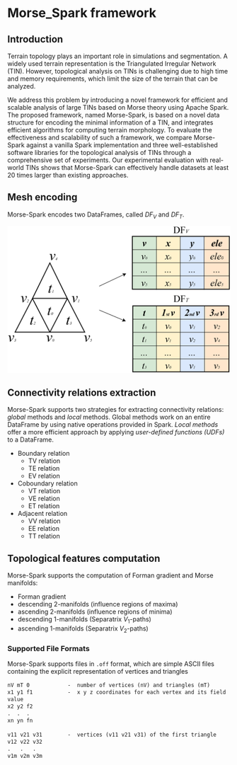 # Morse_Spark framework

## Introduction
Terrain topology plays an important role in simulations and segmentation. A widely used terrain representation is the Triangulated Irregular Network (TIN). However, topological analysis on TINs is challenging due to high time and memory requirements, which limit the size of the terrain that can be analyzed.

We address this problem by introducing a novel framework for efficient and scalable analysis of large TINs based on Morse theory using Apache Spark. The proposed framework, named Morse-Spark, is based on a novel data structure for encoding the minimal information of a TIN, and integrates efficient algorithms for computing terrain morphology. To evaluate the effectiveness and scalability of such a framework, we compare Morse-Spark against a vanilla Spark implementation and three well-established software libraries for the topological analysis of TINs through a comprehensive set of experiments. Our experimental evaluation with real-world TINs shows that Morse-Spark can effectively handle datasets at least 20 times larger than existing approaches.

## Mesh encoding
Morse-Spark encodes two DataFrames, called $DF_V$ and $DF_T$.

![DataFrames to encode a triangle mesh](images/Morse_Spark_DataFrames.png)


## Connectivity relations extraction
Morse-Spark supports two strategies for extracting connectivity relations: *global* methods and *local* methods. Global methods work on an entire DataFrame by using native operations provided in Spark. *Local methods* offer a more efficient approach by applying *user-defined functions (UDFs)* to a DataFrame.

+ Boundary relation
  * TV relation
  * TE relation
  * EV relation
+ Coboundary relation
  * VT relation  
  * VE relation
  * ET relation
+ Adjacent relation
  * VV relation
  * EE relation
  * TT relation
 
## Topological features computation
Morse-Spark supports the computation of Forman gradient and Morse manifolds:
+ Forman gradient
+ descending 2-manifolds (influence regions of maxima)
+ ascending 2-manifolds (influence regions of minima)
+ descending 1-manifolds (Separatrix $V_1$-paths)
+ ascending 1-manifolds (Separatrix $V_2$-paths)

### Supported File Formats ###

Morse-Spark supports files in `.off` format, which are simple ASCII files containing the explicit representation of vertices and triangles
```
nV mT 0            -  number of vertices (nV) and triangles (mT)
x1 y1 f1           -  x y z coordinates for each vertex and its field value
x2 y2 f2
.  .  .
xn yn fn

v11 v21 v31        -  vertices (v11 v21 v31) of the first triangle
v12 v22 v32
.   .   .  
v1m v2m v3m

